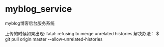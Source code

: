 # myblog_service
myblog博客后台服务系统

上传的时候如果出现:
fatal: refusing to merge unrelated histories
解决办法：
$ git pull origin master --allow-unrelated-histories
